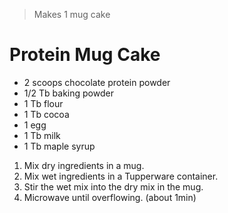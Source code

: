 > Makes 1 mug cake

# Protein Mug Cake

* 2 scoops chocolate protein powder
* 1/2 Tb baking powder
* 1 Tb flour
* 1 Tb cocoa
* 1 egg
* 1 Tb milk
* 1 Tb maple syrup

1. Mix dry ingredients in a mug.&#x20;
2. Mix wet ingredients in a Tupperware container.&#x20;
3. Stir the wet mix into the dry mix in the mug.&#x20;
4. Microwave until overflowing. (about 1min)
